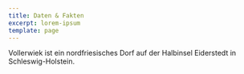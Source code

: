 ```yaml
---
title: Daten & Fakten
excerpt: lorem-ipsum
template: page
---
```

Vollerwiek ist ein nordfriesisches Dorf auf der Halbinsel Eiderstedt in Schleswig-Holstein.